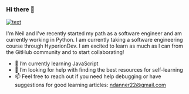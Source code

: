 ### Hi there 👋

[![text](https://img.shields.io/badge/LinkedIn-0077B5?style=for-the-badge&logo=linkedin&logoColor=white)](https://www.linkedin.com/in/neil-danner-8a354a52)

I'm Neil and I've recently started my path as a software engineer and am currently working in Python. I am currently taking a software engineering course through HyperionDev. I am excited to learn as much as I can from the GitHub community and to start collaborating!

- 🌱 I’m currently learning JavaScript
- 🤔 I’m looking for help with finding the best resources for self-learning
- 📫 Feel free to reach out if you need help debugging or have suggestions for good learning articles: ndanner22@gmail.com
